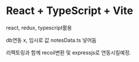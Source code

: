 # React + TypeScript + Vite

react, redux, typescript활용

db연동 x, 임시로 값 notesData.ts 넣어둠

리팩토링과 함께 recoil변환 및 expressjs로 연동시킬예정.

